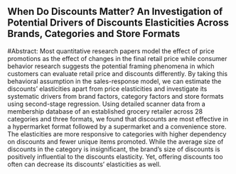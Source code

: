 ## When Do Discounts Matter? An Investigation of Potential Drivers of Discounts Elasticities Across Brands, Categories and Store Formats



#Abstract:
Most quantitative research papers model the effect of price promotions as the effect of changes in the final retail price while consumer behavior research suggests the potential framing phenomena in which customers can evaluate retail price and discounts differently. By taking this behavioral assumption in the sales-response model, we can estimate the discounts’ elasticities apart from price elasticities and investigate its systematic drivers from brand factors, category factors and store formats using second-stage regression. Using detailed scanner data from a membership database of an established grocery retailer across 28 categories and three formats, we found that discounts are most effective in a hypermarket format followed by a supermarket and a convenience store. The elasticities are more responsive to categories with higher dependency on discounts and fewer unique items promoted. While the average size of discounts in the category is insignificant, the brand’s size of discounts is positively influential to the discounts elasticity. Yet, offering discounts too often can decrease its discounts’ elasticities as well.
